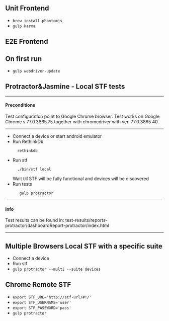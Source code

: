 ## Unit Frontend

- `brew install phantomjs`
- `gulp karma`

## E2E Frontend

## On first run
- `gulp webdriver-update`



## Protractor&Jasmine - Local STF tests


---
#### Preconditions
Test configuration point to Google Chrome browser. Test works on Google Chrome v.77.0.3865.75 together with chromedriver with ver. 77.0.3865.40.

---

- Connect a device or start android emulator
- Run RethinkDb
  ```
    rethinkdb
  ```
- Run stf
  ```
    ./bin/stf local
  ```
  Wait till STF will be fully functional and devices will be discovered
- Run tests
  ```
     gulp protractor
  ```

---
#### Info
Test results can be found in:
    test-results/reports-protractor/dashboardReport-protractor/index.html

---

## Multiple Browsers Local STF with a specific suite
- Connect a device
- Run stf
- `gulp protractor --multi --suite devices`

## Chrome Remote STF
- `export STF_URL='http://stf-url/#!/'`
- `export STF_USERNAME='user'`
- `export STF_PASSWORD='pass'`
- `gulp protractor`
